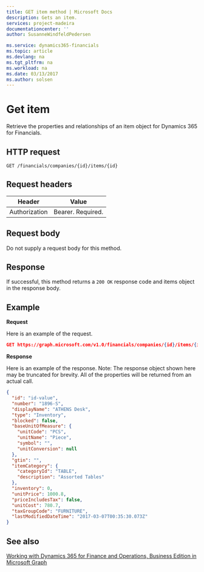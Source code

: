 ```yaml
---
title: GET item method | Microsoft Docs
description: Gets an item.
services: project-madeira
documentationcenter: ''
author: SusanneWindfeldPedersen

ms.service: dynamics365-financials
ms.topic: article
ms.devlang: na
ms.tgt_pltfrm: na
ms.workload: na
ms.date: 03/13/2017
ms.author: solsen
---
```


# Get item
Retrieve the properties and relationships of an item object for Dynamics 365 for Financials.


## HTTP request

```
GET /financials/companies/{id}/items/{id}
```

## Request headers
|Header|Value|
|------|-----|
|Authorization|Bearer. Required.|

## Request body
Do not supply a request body for this method.

## Response
If successful, this method returns a ```200 OK``` response code and items object in the response body.

## Example
**Request**

Here is an example of the request.
```json
GET https://graph.microsoft.com/v1.0/financials/companies/{id}/items/{id}
```

**Response**

Here is an example of the response. Note: The response object shown here may be truncated for brevity. All of the properties will be returned from an actual call.

```json
{
  "id": "id-value",
  "number": "1896-S",
  "displayName": "ATHENS Desk",
  "type": "Inventory",
  "blocked": false,
  "baseUnitOfMeasure": {
    "unitCode": "PCS",
    "unitName": "Piece",
    "symbol": "",
    "unitConversion": null
  },
  "gtin": "",
  "itemCategory": {
    "categoryId": "TABLE",
    "description": "Assorted Tables"
  },
  "inventory": 0,
  "unitPrice": 1000.8,
  "priceIncludesTax": false,
  "unitCost": 780.7,
  "taxGroupCode": "FURNITURE",
  "lastModifiedDateTime": "2017-03-07T00:35:30.073Z"
}

```
## See also
[Working with Dynamics 365 for Finance and Operations, Business Edition in Microsoft Graph](dynamics_overview.md)  
